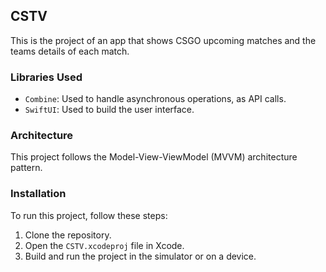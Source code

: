 ## CSTV

This is the project of an app that shows CSGO upcoming matches and the teams details of each match.

### Libraries Used

- `Combine`: Used to handle asynchronous operations, as API calls.
- `SwiftUI`: Used to build the user interface.

### Architecture

This project follows the Model-View-ViewModel (MVVM) architecture pattern.

### Installation

To run this project, follow these steps:

1. Clone the repository.
2. Open the `CSTV.xcodeproj` file in Xcode.
3. Build and run the project in the simulator or on a device.


